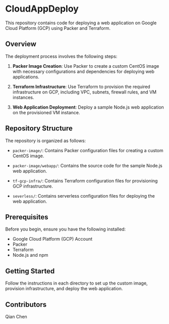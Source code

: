 # CloudAppDeploy

This repository contains code for deploying a web application on Google Cloud Platform (GCP) using Packer and Terraform.

## Overview

The deployment process involves the following steps:

1. **Packer Image Creation**: Use Packer to create a custom CentOS image with necessary configurations and dependencies for deploying web applications.

2. **Terraform Infrastructure**: Use Terraform to provision the required infrastructure on GCP, including VPC, subnets, firewall rules, and VM instances.

3. **Web Application Deployment**: Deploy a sample Node.js web application on the provisioned VM instance.

## Repository Structure

The repository is organized as follows:

- `packer-image/`: Contains Packer configuration files for creating a custom CentOS image.

- `packer-image/webapp/`: Contains the source code for the sample Node.js web application.

- `tf-gcp-infra/`: Contains Terraform configuration files for provisioning GCP infrastructure.

- `severless/`: Contains serverless configuration files for deploying the web application.

## Prerequisites

Before you begin, ensure you have the following installed:

- Google Cloud Platform (GCP) Account
- Packer
- Terraform
- Node.js and npm

## Getting Started

Follow the instructions in each directory to set up the custom image, provision infrastructure, and deploy the web application.

## Contributors

Qian Chen

